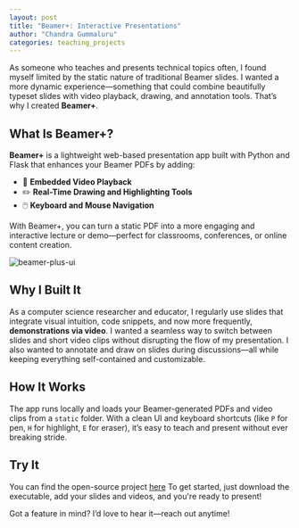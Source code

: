 ```yaml
---
layout: post
title: "Beamer+: Interactive Presentations"
author: "Chandra Gummaluru"
categories: teaching_projects
---
```


As someone who teaches and presents technical topics often, I found myself limited by the static nature of traditional Beamer slides. I wanted a more dynamic experience—something that could combine beautifully typeset slides with video playback, drawing, and annotation tools. That’s why I created **Beamer+**.

## What Is Beamer+?

**Beamer+** is a lightweight web-based presentation app built with Python and Flask that enhances your Beamer PDFs by adding:

- 🎥 **Embedded Video Playback**  
- ✏️ **Real-Time Drawing and Highlighting Tools**  
- 🖱️ **Keyboard and Mouse Navigation**  

With Beamer+, you can turn a static PDF into a more engaging and interactive lecture or demo—perfect for classrooms, conferences, or online content creation.

![beamer-plus-ui](https://github.com/user-attachments/assets/8793a043-201f-4b2e-87ef-d673d5ffab3a)

## Why I Built It

As a computer science researcher and educator, I regularly use slides that integrate visual intuition, code snippets, and now more frequently, **demonstrations via video**. I wanted a seamless way to switch between slides and short video clips without disrupting the flow of my presentation. I also wanted to annotate and draw on slides during discussions—all while keeping everything self-contained and customizable.

## How It Works

The app runs locally and loads your Beamer-generated PDFs and video clips from a `static` folder. With a clean UI and keyboard shortcuts (like `P` for pen, `H` for highlight, `E` for eraser), it’s easy to teach and present without ever breaking stride.

## Try It

You can find the open-source project [here](https://github.com/chandra-gummaluru/beamer_plus) To get started, just download the executable, add your slides and videos, and you're ready to present!

Got a feature in mind? I’d love to hear it—reach out anytime!

